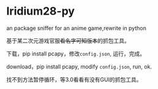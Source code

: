 # Iridium28-py
an package sniffer for an anime game,rewrite in python

基于某二次元游戏官服~~看名字可知版本~~的抓包工具。

下载，pip install pcapy，修改`config.json`, 运行，完成。

download，pip install pcapy, modify `config.json`, run, ok.

找不到方法暂停循环，等3.0看看有没有GUI的抓包工具。
